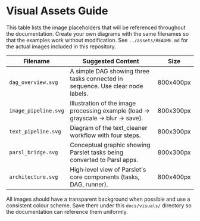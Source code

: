 # Visual Assets Guide

This table lists the image placeholders that will be referenced throughout the
documentation. Create your own diagrams with the same filenames so that the
examples work without modification.  See ``../assets/README.md`` for the actual
images included in this repository.

| Filename | Suggested Content | Size |
|----------|------------------|------|
| `dag_overview.svg` | A simple DAG showing three tasks connected in sequence. Use clear node labels. | 800x400px |
| `image_pipeline.svg` | Illustration of the image processing example (load → grayscale → blur → save). | 800x300px |
| `text_pipeline.svg` | Diagram of the text_cleaner workflow with four steps. | 800x300px |
| `parsl_bridge.svg` | Conceptual graphic showing Parslet tasks being converted to Parsl apps. | 800x300px |
| `architecture.svg` | High‑level view of Parslet's core components (tasks, DAG, runner). | 800x400px |

All images should have a transparent background when possible and use a consistent colour scheme. Save them under this `docs/visuals/` directory so the documentation can reference them uniformly.
